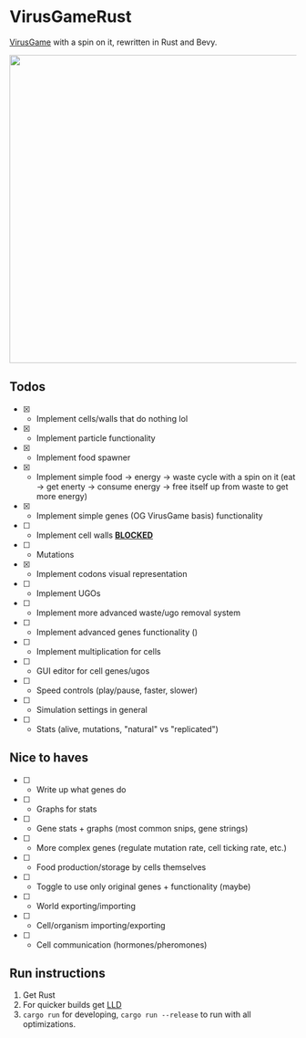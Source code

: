 # VirusGameRust
[VirusGame](https://github.com/carykh/VirusGame/) with a spin on it, rewritten in Rust and Bevy.

<img src="https://user-images.githubusercontent.com/11985242/175776480-ff635e2d-1c76-466f-9226-ea89f5a03cb3.png" width="612" height="540">


## Todos

- [x] - Implement cells/walls that do nothing lol
- [x] - Implement particle functionality
- [x] - Implement food spawner
- [x] - Implement simple food -> energy -> waste cycle with a spin on it (eat -> get enerty -> consume energy -> free itself up from waste to get more energy)
- [x] - Implement simple genes (OG VirusGame basis) functionality
- [ ] - Implement cell walls [**BLOCKED**](https://github.com/bevyengine/bevy/issues/5081)
- [ ] - Mutations
- [X] - Implement codons visual representation
- [ ] - Implement UGOs
- [ ] - Implement more advanced waste/ugo removal system
- [ ] - Implement advanced genes functionality ()
- [ ] - Implement multiplication for cells
- [ ] - GUI editor for cell genes/ugos
- [ ] - Speed controls (play/pause, faster, slower)
- [ ] - Simulation settings in general
- [ ] - Stats (alive, mutations, "natural" vs "replicated")

## Nice to haves

- [ ] - Write up what genes do
- [ ] - Graphs for stats
- [ ] - Gene stats + graphs (most common snips, gene strings)
- [ ] - More complex genes (regulate mutation rate, cell ticking rate, etc.)
- [ ] - Food production/storage by cells themselves
- [ ] - Toggle to use only original genes + functionality (maybe)
- [ ] - World exporting/importing
- [ ] - Cell/organism importing/exporting
- [ ] - Cell communication (hormones/pheromones)



## Run instructions
1. Get Rust
2. For quicker builds get [LLD](https://github.com/carykh/VirusGame/)
3. `cargo run` for developing, `cargo run --release` to run with all optimizations.

